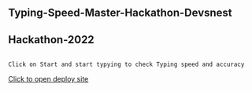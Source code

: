 ## Typing-Speed-Master-Hackathon-Devsnest

## Hackathon-2022

```

Click on Start and start typying to check Typing speed and accuracy

```


[Click to open deploy site](https://starving-array.github.io/Typing-Speed-Master-Hackathon-Devsnest)
